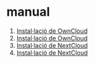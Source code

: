 # manual
1. [Instal·lació de OwnCloud](configuracion.md)
2. [Instal·lació de OwnCloud](instalacion.md)
3. [Instal·lació de NextCloud](manual.md)
4. [Instal·lació de NextCloud](programacion.md)
